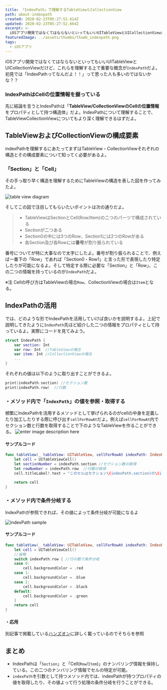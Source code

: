 ```yaml
---
title: 「IndexPath」で理解するTableViewとCollectionView
path: about-indexpath
created: 2020-02-23T05:27:52.614Z
updated: 2020-02-23T05:27:52.664Z
excerpt: >-
  iOSアプリ開発ではなくてはならないといってもいいUITableViewとUICollectionViewだけど、これらを理解する上で重要な概念が`IndexPath`だよ。初見では「IndexPathってなんだよ！！」って思った人も多いのではないかな？？  
featuredImage: ../assets/thumbs/thumb_indexpath.png
tags:
  - iOSアプリ
---
```

iOSアプリ開発ではなくてはならないといってもいいUITableViewとUICollectionViewだけど、これらを理解する上で重要な概念が`IndexPath`だよ。初見では「IndexPathってなんだよ！！」って思った人も多いのではないかな？？  

### IndexPathはCellの位置情報を握っている
先に結論を言うとIndexPathは「**TableView/CollectionViewのCellの位置情報**をプロパティとして持つ構造体」だよ。IndexPathについて理解することで、TableViewCollectionViewについてもより深く理解できるはずだよ。

## TableViewおよびCollectionViewの構成要素
indexPathを理解するにあたってまずはTableView・CollectionViewそれぞれの構造とその構成要素について知ってく必要があるよ。

### 「Section」と「Cell」
その手っ取り早く構造を理解するためにTableViewの構造を表した図を作ってみたよ。

![table view diagram](https://i.gyazo.com/2b1723eab013c8eab71ccebbc4a19d34.png)

そしてこの図で注目してもらいたいポイントは次の通りだよ。

> - TableViewはSectionとCell(Row/Item)の二つのパーツで構成されている
> - Sectionが二つある
> - Section0の中には3つのRow、Section1には2つのRowがある
> - 各Section及び各Rowには**番号**が割り振られている

番号についてが特に大事なので太字にしたよ。番号が割り振られることで、例えば一番下の「Row」であれば「Section0・Row1」と言った形で表現したり特定したりが可能になるよ。そして特定する際に必要な「Section」と「Row」、この二つの情報を持っているのが`IndexPath`だよ。

※注 Cellの呼び方はTableViewの場合`Row`、CollectionViewの場合は`Item`となる。

##  IndexPathの活用
では、どのような形でIndexPathを活用していけば良いかを説明するよ。上記で説明してきたように`IndexPath`先ほど紹介した二つの情報をプロパティとして持っているよ。実際にコードを見てみよう。
``` swift
struct IndexPath {
	var section: Int
	var row: Int  //TableViewの場合
	var item: Int //CollectionViewの場合	
	...
}
```

それぞれの値は以下のように取り出すことができるよ。
```swift
print(indexPath.section) //セクション数
print(indexPath.row)  //行数
```

### ・メソッド内で「`IndexPath`」の値を参照・取得する
頻繁にIndexPathを活用するメソッドとして挙げられるのがcellの中身を定義したり加工したりする際に呼び出す`cellForRowAt`だよ。例えば`cellForRowAt`内でセクション数と行数を取得することで下のようなTableViewを作ることができる。
![enter image description here](https://i.gyazo.com/4345c7528ac18fa48e3226337e1da08c.png)

#### サンプルコード
``` swift
func tableView(_ tableView: UITableView, cellForRowAt indexPath: IndexPath) -> UITableViewCell {
    let cell = UITableViewCell()
    let sectionNumber = indexPath.section //セクション数の取得
    let rowNumber = indexPath.row  //行数の取得
    cell.titleLabel?.text = "このセルはセクション\(indexPath.section)の\(indexPath.row)行目です"

    return cell
}
```


### ・メソッド内で条件分岐する
 IndexPathが参照できれば、その値によって条件分岐が可能になるよ

![indexPath sample](https://i.gyazo.com/3ff9463b5c1c3e9d4792c465dc3ba8dc.png)

#### サンプルコード
``` swift
func tableView(_ tableView: UITableView, cellForRowAt indexPath: IndexPath) -> UITableViewCell {
    let cell = UITableViewCell()
    //省略
    switch indexPath.row { //行の数で条件分岐
    case 0:
        cell.backgroundColor = .red
    case 1:
        cell.backgroundColor = .blue
    case 2:
        cell.backgroundColor = .black
    default:
        cell.backgroundColor = .green
    }
    return cell
}
```

#### ・応用
別記事で掲載している[ハンズオン](#)に詳しく載っているのでそちらを参照

## まとめ
- IndexPathは「`Section`」と「Cell(`Row`/`Item`)」のナンバリング情報を保持している。この二つのナンバリング情報でセルの特定が可能。
- `indexPath`を引数として持つメソッド内では、indexPathが持つプロパティの値を取得したり、その値よって行う処理の条件分岐を行うことができる。
